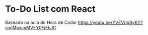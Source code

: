 # To-Do List com React

Baseado na aula do Hora de Codar
https://youtu.be/YVEVrigByKY?si=jMwnmMVFY0FjEbJG